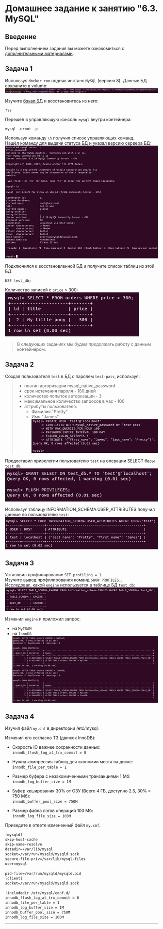 # Домашнее задание к занятию "6.3. MySQL"

## Введение

Перед выполнением задания вы можете ознакомиться с 
[дополнительными материалами](https://github.com/netology-code/virt-homeworks/tree/master/additional/README.md).

## Задача 1
Используя `docker run` поднял инстанс `MySQL` (версию 8). Данные БД сохраните в volume:  
![mysql](img/mysql_run.jpg)  

Изучите [бэкап БД](https://github.com/netology-code/virt-homeworks/tree/master/06-db-03-mysql/test_data) и восстановитесь из него:  
```
???
```

Перешёл в управляющую консоль `mysql` внутри контейнера:  
```
mysql -uroot -p
```

Используя команду `\h` получил список управляющих команд.  
Нашёл команду для выдачи статуса БД и указал версию сервера БД:  
![mysql](img/mysql_s.jpg) 

Подключился к восстановленной БД и получите список таблиц из этой БД:  
```
USE test_db;
```

Количество записей с `price` > 300:  
![mysql](img/mysql_select.jpg)  

> В следующих заданиях мы будем продолжать работу с данным контейнером.

## Задача 2
Создал пользователя `test` в БД c паролем `test-pass`, используя:  
> - плагин авторизации mysql_native_password  
> - срок истечения пароля - 180 дней  
> - количество попыток авторизации - 3   
> - максимальное количество запросов в час - 100  
> - аттрибуты пользователя:  
>     - Фамилия "Pretty"  
>     - Имя "James"  
![mysql](img/mysql_user.jpg)  

Предоставил привелегии пользователю `test` на операции SELECT базы `test_db`.  
![mysql](img/mysql_grant.jpg)  

Используя таблицу INFORMATION_SCHEMA.USER_ATTRIBUTES получил данные по пользователю `test`:   
![mysql](img/mysql_slc.jpg)  

## Задача 3
Установил профилирование `SET profiling = 1`.  
Изучите вывод профилирования команд `SHOW PROFILES;`.  
Исследовал, какой `engine` используется в таблице БД `test_db`:  
![mysql](img/mysql_inno.jpg)  

Изменил `engine` и приложил запрос:  
- на `MyISAM`  
- на `InnoDB`  
![mysql](img/mysql_show.jpg)  

## Задача 4 

Изучил файл `my.cnf` в директории /etc/mysql.

Изменил его согласно ТЗ (движок InnoDB):  
 - Скорость IO важнее сохранности данных:  
`innodb_flush_log_at_trx_commit = 0`  

 - Нужна компрессия таблиц для экономии места на диске:  
`innodb_file_per_table = 1`  

 - Размер буфера с незакомиченными транзакциями 1 Мб:  
`innodb_log_buffer_size = 1M`  

 - Буфер кеширования 30% от ОЗУ (Всего 4 ГБ, доступно 2.5, 30% = 750 Мб):  
`innodb_buffer_pool_size = 750M`  

 - Размер файла логов операций 100 Мб:  
`innodb_log_file_size = 100M`  

Приведите в ответе измененный файл `my.cnf`.
```
[mysqld]
skip-host-cache
skip-name-resolve
datadir=/var/lib/mysql
socket=/var/run/mysqld/mysqld.sock
secure-file-priv=/var/lib/mysql-files
user=mysql

pid-file=/var/run/mysqld/mysqld.pid
[client]
socket=/var/run/mysqld/mysqld.sock

!includedir /etc/mysql/conf.d/
innodb_flush_log_at_trx_commit = 0  
innodb_file_per_table = 1  
innodb_log_buffer_size = 1M  
innodb_buffer_pool_size = 750M  
innodb_log_file_size = 100M  

```
---
